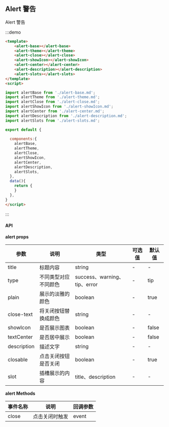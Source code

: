 ## Alert 警告

Alert 警告

:::demo 
```html
<template>
    <alert-base></alert-base>
    <alert-theme></alert-theme>
    <alert-close></alert-close>
    <alert-showIcon></alert-showIcon>
    <alert-center></alert-center>
    <alert-description></alert-description>
    <alert-slots></alert-slots>
</template>
<script>

import alertBase from './alert-base.md';
import alertTheme from './alert-theme.md';
import alertClose from './alert-close.md';
import alertShowIcon from './alert-showIcon.md';
import alertCenter from './alert-center.md';
import alertDescription from './alert-description.md';
import alertSlots from './alert-slots.md';

export default {
  
  components:{
    alertBase,
    alertTheme,
    alertClose,
    alertShowIcon,
    alertCenter,
    alertDescription,
    alertSlots,
  },
  data(){
    return {
    }
  },
}
</script>
```
:::



#### API

**alert props**

| 参数      | 说明          | 类型      | 可选值                           | 默认值  |
|---------- |-------------- |---------- |--------------------------------  |-------- |
| title | 标题内容 | string | - | - |
| type | 不同类型对应不同颜色 | success、warning、tip、error | - | tip |
| plain | 展示的淡雅的颜色 | boolean | - | true |
| close-text | 将关闭按钮替换成颜色 | string | - | - |
| showIcon | 是否展示图表 | boolean | - | false |
| textCenter | 是否居中展示 | boolean | - | false |
| description | 描述文字 | string | - | - |
| closable | 点击关闭按钮是否关闭 | boolean | - | true |
| slot | 插槽展示的内容 | title、description | - | - |

**alert Methods**

| 事件名称 | 说明 | 回调参数 |
|---------- |-------- |---------- |
| close | 点击关闭时触发 | event |


